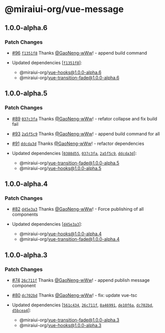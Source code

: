 # @miraiui-org/vue-message

## 1.0.0-alpha.6

### Patch Changes

- [#96](https://github.com/GaoNeng-wWw/mirai-ui/pull/96) [`f1351f8`](https://github.com/GaoNeng-wWw/mirai-ui/commit/f1351f8c1c5b151d34e8c9df4fb01c0b75dc8e3e) Thanks [@GaoNeng-wWw](https://github.com/GaoNeng-wWw)! - append build command

- Updated dependencies [[`f1351f8`](https://github.com/GaoNeng-wWw/mirai-ui/commit/f1351f8c1c5b151d34e8c9df4fb01c0b75dc8e3e)]:
  - @miraiui-org/vue-hooks@1.0.0-alpha.6
  - @miraiui-org/vue-transition-fade@1.0.0-alpha.6

## 1.0.0-alpha.5

### Patch Changes

- [#89](https://github.com/GaoNeng-wWw/mirai-ui/pull/89) [`037c3fa`](https://github.com/GaoNeng-wWw/mirai-ui/commit/037c3fab0563615803f27ffb9fed21d1d3a50d14) Thanks [@GaoNeng-wWw](https://github.com/GaoNeng-wWw)! - refator collapse and fix build fail

- [#93](https://github.com/GaoNeng-wWw/mirai-ui/pull/93) [`2a5f5c9`](https://github.com/GaoNeng-wWw/mirai-ui/commit/2a5f5c9db1a44cacf5d266559b1936a741565b26) Thanks [@GaoNeng-wWw](https://github.com/GaoNeng-wWw)! - append build command for all

- [#91](https://github.com/GaoNeng-wWw/mirai-ui/pull/91) [`ddcda3d`](https://github.com/GaoNeng-wWw/mirai-ui/commit/ddcda3d5435a5f18e60a5c2a0ff4e9b8e8ad3419) Thanks [@GaoNeng-wWw](https://github.com/GaoNeng-wWw)! - refactor dependencies

- Updated dependencies [[`0388d55`](https://github.com/GaoNeng-wWw/mirai-ui/commit/0388d5525138d3af5816820b6ee1dc02146b7ffd), [`037c3fa`](https://github.com/GaoNeng-wWw/mirai-ui/commit/037c3fab0563615803f27ffb9fed21d1d3a50d14), [`2a5f5c9`](https://github.com/GaoNeng-wWw/mirai-ui/commit/2a5f5c9db1a44cacf5d266559b1936a741565b26), [`ddcda3d`](https://github.com/GaoNeng-wWw/mirai-ui/commit/ddcda3d5435a5f18e60a5c2a0ff4e9b8e8ad3419)]:
  - @miraiui-org/vue-transition-fade@1.0.0-alpha.5
  - @miraiui-org/vue-hooks@1.0.0-alpha.5

## 1.0.0-alpha.4

### Patch Changes

- [#82](https://github.com/GaoNeng-wWw/mirai-ui/pull/82) [`d45e3a3`](https://github.com/GaoNeng-wWw/mirai-ui/commit/d45e3a39c1fe2bf2bb5b4730769628051abd540e) Thanks [@GaoNeng-wWw](https://github.com/GaoNeng-wWw)! - Force publishing of all components

- Updated dependencies [[`d45e3a3`](https://github.com/GaoNeng-wWw/mirai-ui/commit/d45e3a39c1fe2bf2bb5b4730769628051abd540e)]:
  - @miraiui-org/vue-hooks@1.0.0-alpha.4
  - @miraiui-org/vue-transition-fade@1.0.0-alpha.4

## 1.0.0-alpha.3

### Patch Changes

- [#74](https://github.com/GaoNeng-wWw/mirai-ui/pull/74) [`26c711f`](https://github.com/GaoNeng-wWw/mirai-ui/commit/26c711f4a12c76ef9aa8f9efa130ac5556abdc32) Thanks [@GaoNeng-wWw](https://github.com/GaoNeng-wWw)! - append publish message component

- [#80](https://github.com/GaoNeng-wWw/mirai-ui/pull/80) [`dc702bd`](https://github.com/GaoNeng-wWw/mirai-ui/commit/dc702bd61c66213385a4af3e084be9b46355ae5f) Thanks [@GaoNeng-wWw](https://github.com/GaoNeng-wWw)! - fix: update vue-tsc

- Updated dependencies [[`561c434`](https://github.com/GaoNeng-wWw/mirai-ui/commit/561c434e9dbca1a1f9d6cadaac20963234ef421f), [`26c711f`](https://github.com/GaoNeng-wWw/mirai-ui/commit/26c711f4a12c76ef9aa8f9efa130ac5556abdc32), [`8a46991`](https://github.com/GaoNeng-wWw/mirai-ui/commit/8a46991826150eaed5653d161665738f0918f250), [`de10f6a`](https://github.com/GaoNeng-wWw/mirai-ui/commit/de10f6aa3da23aa581eb7b0340e71e2c12228b09), [`dc702bd`](https://github.com/GaoNeng-wWw/mirai-ui/commit/dc702bd61c66213385a4af3e084be9b46355ae5f), [`d5bcea4`](https://github.com/GaoNeng-wWw/mirai-ui/commit/d5bcea4df932b0f6b7822fea835f5e12938640f1)]:
  - @miraiui-org/vue-transition-fade@1.0.0-alpha.3
  - @miraiui-org/vue-hooks@1.0.0-alpha.3
